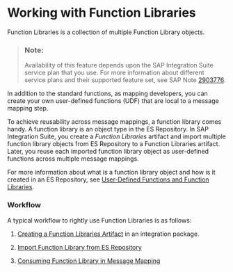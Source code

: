 <!-- loiodd8c30d1c103437298f173fa5d06e96c -->

# Working with Function Libraries

Function Libraries is a collection of multiple Function Library objects.

> ### Note:  
> Availability of this feature depends upon the SAP Integration Suite service plan that you use. For more information about different service plans and their supported feature set, see SAP Note [2903776](https://launchpad.support.sap.com/#/notes/2903776).

In addition to the standard functions, as mapping developers, you can create your own user-defined functions \(UDF\) that are local to a message mapping step.

To achieve reusability across message mappings, a function library comes handy. A function library is an object type in the ES Repository. In SAP Integration Suite, you create a *Function Libraries* artifact and import multiple function library objects from ES Repository to a Function Libraries artifact. Later, you reuse each imported function library object as user-defined functions across multiple message mappings.

For more information about what is a function library object and how is it created in an ES Repository, see [User-Defined Functions and Function Libraries](https://help.sap.com/docs/SAP_NETWEAVER_750/bbd7c67c5eb14835843976b790024ec6/b2faea728f1847a69f74dbf2b427ee6f.html?version=latest).





### Workflow

A typical workflow to rightly use Function Libraries is as follows:

1.  [Creating a Function Libraries Artifact](creating-a-function-libraries-artifact-950b897.md) in an integration package.

2.  [Import Function Library from ES Repository](import-function-library-from-es-repository-d6e7585.md)

3.  [Consuming Function Library in Message Mapping](consuming-function-library-in-message-mapping-d4dcb4a.md)



